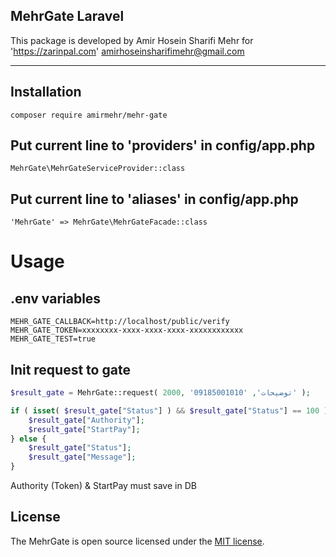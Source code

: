 ## MehrGate Laravel
This package is developed by Amir Hosein Sharifi Mehr for 'https://zarinpal.com'
amirhoseinsharifimehr@gmail.com

---

## Installation
```
composer require amirmehr/mehr-gate
```

## Put current line to 'providers' in config/app.php
```
MehrGate\MehrGateServiceProvider::class
```

## Put current line to 'aliases' in config/app.php
```
'MehrGate' => MehrGate\MehrGateFacade::class
```

# Usage 

## .env variables
```dotenv
MEHR_GATE_CALLBACK=http://localhost/public/verify
MEHR_GATE_TOKEN=xxxxxxxx-xxxx-xxxx-xxxx-xxxxxxxxxxxx
MEHR_GATE_TEST=true
```

## Init request to gate

```php
$result_gate = MehrGate::request( 2000, 'توضیحات', '09185001010' );

if ( isset( $result_gate["Status"] ) && $result_gate["Status"] == 100 ) {
    $result_gate["Authority"];
    $result_gate["StartPay"];
} else {
    $result_gate["Status"];
    $result_gate["Message"];
}
```
Authority (Token) & StartPay must save in DB

## License

The MehrGate is open source licensed under the [MIT license](https://opensource.org/licenses/MIT).


